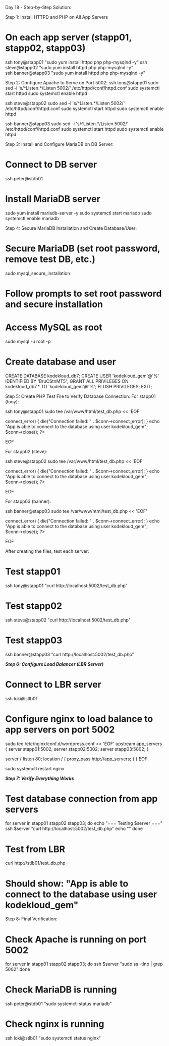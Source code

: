 Day 18 - Step-by-Step Solution:

Step 1: Install HTTPD and PHP on All App Servers
# On each app server (stapp01, stapp02, stapp03)
ssh tony@stapp01 "sudo yum install httpd php php-mysqlnd -y"
ssh steve@stapp02 "sudo yum install httpd php php-mysqlnd -y"  
ssh banner@stapp03 "sudo yum install httpd php php-mysqlnd -y"

Step 2: Configure Apache to Serve on Port 5002:
ssh tony@stapp01
sudo sed -i 's/^Listen.*/Listen 5002/' /etc/httpd/conf/httpd.conf
sudo systemctl start httpd
sudo systemctl enable httpd

ssh steve@stapp02
sudo sed -i 's/^Listen.*/Listen 5002/' /etc/httpd/conf/httpd.conf
sudo systemctl start httpd
sudo systemctl enable httpd

ssh banner@stapp03
sudo sed -i 's/^Listen.*/Listen 5002/' /etc/httpd/conf/httpd.conf
sudo systemctl start httpd
sudo systemctl enable httpd

Step 3: Install and Configure MariaDB on DB Server:
# Connect to DB server
ssh peter@stdb01

# Install MariaDB server
sudo yum install mariadb-server -y
sudo systemctl start mariadb
sudo systemctl enable mariadb

Step 4: Secure MariaDB Installation and Create Database/User:
# Secure MariaDB (set root password, remove test DB, etc.)
sudo mysql_secure_installation
# Follow prompts to set root password and secure installation

# Access MySQL as root
sudo mysql -u root -p

# Create database and user
CREATE DATABASE kodekloud_db7;
CREATE USER 'kodekloud_gem'@'%' IDENTIFIED BY 'BruCStnMT5';
GRANT ALL PRIVILEGES ON kodekloud_db7.* TO 'kodekloud_gem'@'%';
FLUSH PRIVILEGES;
EXIT;

Step 5: Create PHP Test File to Verify Database Connection:
For stapp01 (tony):

ssh tony@stapp01
sudo tee /var/www/html/test_db.php << 'EOF'
<?php
$servername = "stdb01";
$username = "kodekloud_gem";
$password = "BruCStnMT5";
$dbname = "kodekloud_db7";

// Create connection
$conn = new mysqli($servername, $username, $password, $dbname);

// Check connection
if ($conn->connect_error) {
    die("Connection failed: " . $conn->connect_error);
} 
echo "App is able to connect to the database using user kodekloud_gem";
$conn->close();
?>
EOF

For stapp02 (steve):

ssh steve@stapp02
sudo tee /var/www/html/test_db.php << 'EOF'
<?php
$servername = "stdb01";
$username = "kodekloud_gem";
$password = "BruCStnMT5";
$dbname = "kodekloud_db7";

// Create connection
$conn = new mysqli($servername, $username, $password, $dbname);

// Check connection
if ($conn->connect_error) {
    die("Connection failed: " . $conn->connect_error);
} 
echo "App is able to connect to the database using user kodekloud_gem";
$conn->close();
?>
EOF

For stapp03 (banner):


ssh banner@stapp03
sudo tee /var/www/html/test_db.php << 'EOF'
<?php
$servername = "stdb01";
$username = "kodekloud_gem";
$password = "BruCStnMT5";
$dbname = "kodekloud_db7";

// Create connection
$conn = new mysqli($servername, $username, $password, $dbname);

// Check connection
if ($conn->connect_error) {
    die("Connection failed: " . $conn->connect_error);
} 
echo "App is able to connect to the database using user kodekloud_gem";
$conn->close();
?>
EOF

After creating the files, test each server:
# Test stapp01
ssh tony@stapp01 "curl http://localhost:5002/test_db.php"

# Test stapp02  
ssh steve@stapp02 "curl http://localhost:5002/test_db.php"

# Test stapp03
ssh banner@stapp03 "curl http://localhost:5002/test_db.php"


***Step 6: Configure Load Balancer (LBR Server)***

# Connect to LBR server
ssh loki@stlb01

# Configure nginx to load balance to app servers on port 5002
sudo tee /etc/nginx/conf.d/wordpress.conf << 'EOF'
upstream app_servers {
    server stapp01:5002;
    server stapp02:5002;
    server stapp03:5002;
}

server {
    listen 80;
    location / {
        proxy_pass http://app_servers;
    }
}
EOF

sudo systemctl restart nginx

***Step 7: Verify Everything Works***
# Test database connection from app servers
for server in stapp01 stapp02 stapp03; do
    echo "=== Testing $server ==="
    ssh $server "curl http://localhost:5002/test_db.php"
    echo ""
done

# Test from LBR
curl http://stlb01/test_db.php
# Should show: "App is able to connect to the database using user kodekloud_gem"

Step 8: Final Verification:
# Check Apache is running on port 5002
for server in stapp01 stapp02 stapp03; do
    ssh $server "sudo ss -tlnp | grep 5002"
done

# Check MariaDB is running
ssh peter@stdb01 "sudo systemctl status mariadb"

# Check nginx is running
ssh loki@stlb01 "sudo systemctl status nginx"


